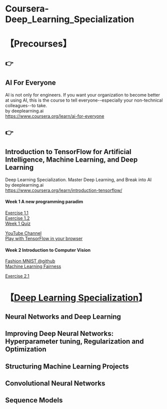 # Coursera-Deep_Learning_Specialization 

# 【Precourses】

## :point_right:  
## AI For Everyone  
AI is not only for engineers. If you want your organization to become better at using AI, this is the course to tell everyone--especially your non-technical colleagues--to take.  
by deeplearning.ai  
https://www.coursera.org/learn/ai-for-everyone

## :point_right:  
## Introduction to TensorFlow for Artificial Intelligence, Machine Learning, and Deep Learning
Deep Learning Specialization. Master Deep Learning, and Break into AI  
by deeplearning.ai  
https://www.coursera.org/learn/introduction-tensorflow/

#### Week 1 A new programming paradim  
[Exercise 1.1](https://github.com/Nov05/Coursera-Deep_Learning_Specialization/blob/master/Colab1_for_deeplearn.ipynb)  
[Exercise 1.2](https://github.com/Nov05/Coursera-Deep_Learning_Specialization/blob/master/Exercise_1_House_Prices_Question.ipynb)  
[Week 1 Quiz](https://github.com/Nov05/Coursera-Deep_Learning_Specialization/blob/master/Week%201%20Quiz.pdf)  

[YouTube Channel](https://www.youtube.com/tensorflow)  
[Play with TensorFlow in your browser](http://playground.tensorflow.org/)  

#### Week 2 Introduction to Computer Vision  
[Fashion MNIST @github](https://github.com/zalandoresearch/fashion-mnist)  
[Machine Learning Fairness](https://developers.google.com/machine-learning/fairness-overview/)

[Exercise 2.1](https://github.com/Nov05/Coursera-Deep_Learning_Specialization/blob/master/Course_1_Part_4_Lesson_2_Notebook.ipynb)
 
# 【[Deep Learning Specialization](https://www.coursera.org/specializations/deep-learning)】  
## Neural Networks and Deep Learning  
## Improving Deep Neural Networks: Hyperparameter tuning, Regularization and Optimization
## Structuring Machine Learning Projects
## Convolutional Neural Networks
## Sequence Models

